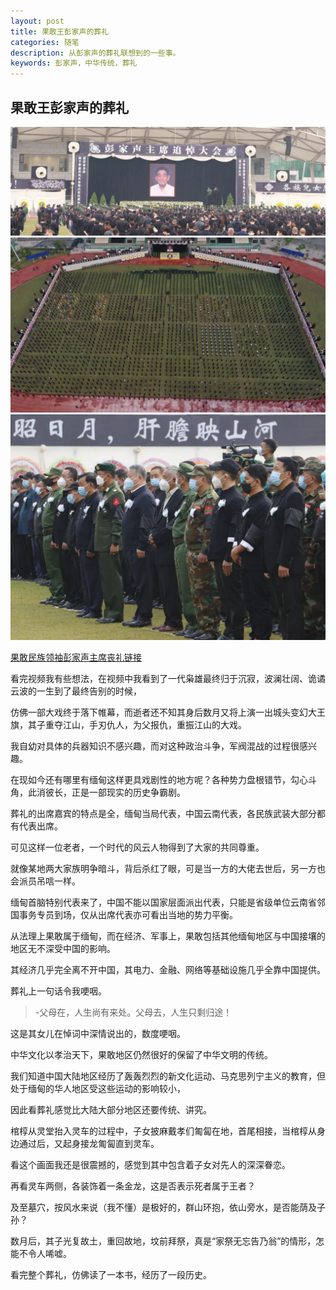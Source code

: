 ```yaml
---
layout: post
title: 果敢王彭家声的葬礼
categories: 随笔
description: 从彭家声的葬礼联想到的一些事。
keywords: 彭家声，中华传统，葬礼
---
```

## 果敢王彭家声的葬礼
![](/images/posts/shuibi/pjs1.jpg)
![](/images/posts/shuibi/pjs2.jpg)
![](/images/posts/shuibi/pjs3.jpg)

[果敢民族领袖彭家声主席丧礼链接](https://www.bilibili.com/video/BV1P94y1H7th/?share_source=copy_web&vd_source=7360943b3096a540bc9c71392e755350)

看完视频我有些想法，在视频中我看到了一代枭雄最终归于沉寂，波澜壮阔、诡谲云波的一生到了最终告别的时候，

仿佛一部大戏终于落下帷幕，而逝者还不知其身后数月又将上演一出城头变幻大王旗，其子重夺江山，手刃仇人，为父报仇，重振江山的大戏。

我自幼对具体的兵器知识不感兴趣，而对这种政治斗争，军阀混战的过程很感兴趣。

在现如今还有哪里有缅甸这样更具戏剧性的地方呢？各种势力盘根错节，勾心斗角，此消彼长，正是一部现实的历史争霸剧。

葬礼的出席嘉宾的特点是全，缅甸当局代表，中国云南代表，各民族武装大部分都有代表出席。

可见这样一位老者，一个时代的风云人物得到了大家的共同尊重。

就像某地两大家族明争暗斗，背后杀红了眼，可是当一方的大佬去世后，另一方也会派员吊唁一样。

缅甸首脑特别代表来了，中国不能以国家层面派出代表，只能是省级单位云南省邻国事务专员到场，仅从出席代表亦可看出当地的势力平衡。

从法理上果敢属于缅甸，而在经济、军事上，果敢包括其他缅甸地区与中国接壤的地区无不深受中国的影响。

其经济几乎完全离不开中国，其电力、金融、网络等基础设施几乎全靠中国提供。

葬礼上一句话令我哽咽。

> -父母在，人生尚有来处。父母去，人生只剩归途！

这是其女儿在悼词中深情说出的，数度哽咽。

中华文化以孝治天下，果敢地区仍然很好的保留了中华文明的传统。

我们知道中国大陆地区经历了轰轰烈烈的新文化运动、马克思列宁主义的教育，但处于缅甸的华人地区受这些运动的影响较小，

因此看葬礼感觉比大陆大部分地区还要传统、讲究。

棺椁从灵堂抬入灵车的过程中，子女披麻戴孝们匍匐在地，首尾相接，当棺椁从身边通过后，又起身接龙匍匐直到灵车。

看这个画面我还是很震撼的，感觉到其中包含着子女对先人的深深眷恋。

再看灵车两侧，各装饰着一条金龙，这是否表示死者属于王者？

及至墓穴，按风水来说（我不懂）是极好的，群山环抱，依山旁水，是否能荫及子孙？

数月后，其子光复故土，重回故地，坟前拜祭，真是“家祭无忘告乃翁”的情形，怎能不令人唏嘘。

看完整个葬礼，仿佛读了一本书，经历了一段历史。
